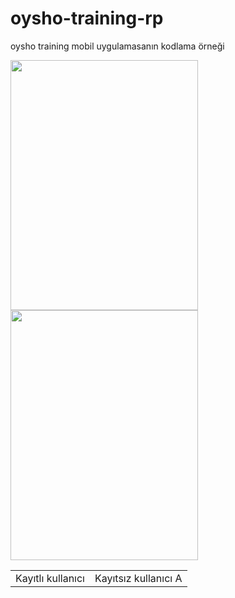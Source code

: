 # oysho-training-rp
oysho training mobil uygulamasanın kodlama örneği


<table>
  <tr>
    <td>Kayıtlı kullanıcı</td>
     <td>Kayıtsız kullanıcı A</td>
  </tr>
  <tr>
    <img src = "https://user-images.githubusercontent.com/58309495/210572183-241fcbd6-ddfd-4327-affb-115eac44d6f3.png" width="300" height="400">
<img src = "https://user-images.githubusercontent.com/58309495/210572226-69a9e8d5-ae95-4761-884d-b005a339185e.png" width="300" height="400">
    </tr>
 </table>
